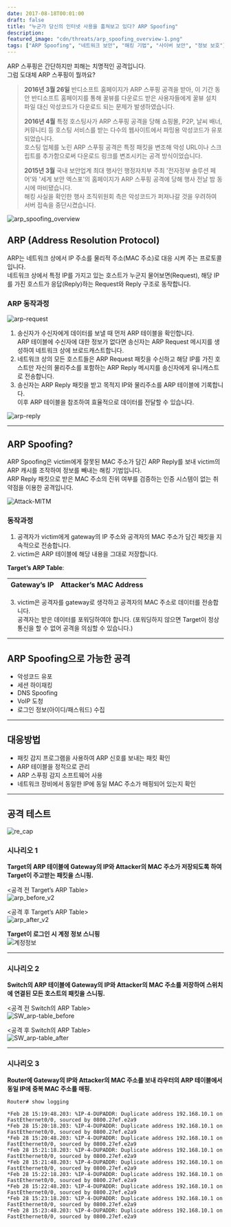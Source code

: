 ```yaml
---
date: 2017-08-18T00:01:00
draft: false
title: "누군가 당신의 인터넷 사용을 훔쳐보고 있다? ARP Spoofing"
description: 
featured_image: "cdn/threats/arp_spoofing_overview-1.png"
tags: ["ARP Spoofing", "네트워크 보안", "해킹 기법", "사이버 보안", "정보 보호"]
---
```


ARP 스푸핑은 간단하지만 피해는 치명적인 공격입니다.  
그럼 도대체 ARP 스푸핑이 뭘까요?

> **2016년 3월 26일** 반디소프트 홈페이지가 ARP 스푸핑 공격을 받아, 이 기간 동안 반디소프트 홈페이지를 통해 꿀뷰를 다운로드 받은 사용자들에게 꿀뷰 설치 파일 대신 악성코드가 다운로드 되는 문제가 발생하였습니다.
>
> **2016년 4월** 특정 호스팅사가 ARP 스푸핑 공격을 당해 쇼핑몰, P2P, 날씨 배너, 커뮤니티 등 호스팅 서비스를 받는 다수의 웹사이트에서 파밍용 악성코드가 유포되었습니다.  
> 호스팅 업체를 노린 ARP 스푸핑 공격은 특정 패킷을 변조해 악성 URL이나 스크립트를 추가함으로써 다운로드 링크를 변조시키는 공격 방식이었습니다.
>
> **2015년 3월** 국내 보안업계 최대 행사인 행정자치부 주최 '전자정부 솔루션 페어'와 '세계 보안 엑스포'의 홈페이지가 ARP 스푸핑 공격에 당해 행사 전날 밤 동시에 마비됐습니다.  
> 해킹 사실을 확인한 행사 조직위원회 측은 악성코드가 퍼져나갈 것을 우려하여 서버 접속을 중단시켰습니다.

<!--more-->
![arp_spoofing_overview](https://blog.plura.io/cdn/threats/arp_spoofing_overview-1.png)

## ARP (Address Resolution Protocol)

ARP는 네트워크 상에서 IP 주소를 물리적 주소(MAC 주소)로 대응 시켜 주는 프로토콜입니다.  
네트워크 상에서 특정 IP를 가지고 있는 호스트가 누군지 물어보면(Request), 해당 IP를 가진 호스트가 응답(Reply)하는 Request와 Reply 구조로 동작합니다.

### ARP 동작과정
![arp-request](https://github.com/user-attachments/assets/0e4b777d-2fa3-484d-b969-47d758796f2e)

1. 송신자가 수신자에게 데이터를 보낼 때 먼저 ARP 테이블을 확인합니다.  
   ARP 테이블에 수신자에 대한 정보가 없다면 송신자는 ARP Request 메시지를 생성하여 네트워크 상에 브로드캐스트합니다.
2. 네트워크 상의 모든 호스트들은 ARP Request 패킷을 수신하고 해당 IP를 가진 호스트만 자신의 물리주소를 포함하는 ARP Reply 메시지를 송신자에게 유니캐스트로 전송합니다.
3. 송신자는 ARP Reply 패킷을 받고 목적지 IP와 물리주소를 ARP 테이블에 기록합니다.  
   이후 ARP 테이블을 참조하여 효율적으로 데이터를 전달할 수 있습니다.

![arp-reply](https://github.com/user-attachments/assets/e54c6989-c84d-4710-9fba-e69f35c2d120)

---

## ARP Spoofing?

ARP Spoofing은 victim에게 잘못된 MAC 주소가 담긴 ARP Reply를 보내 victim의 ARP 캐시를 조작하여 정보를 빼내는 해킹 기법입니다.  
ARP Reply 패킷으로 받은 MAC 주소의 진위 여부를 검증하는 인증 시스템이 없는 취약점을 이용한 공격입니다.

![Attack-MITM](https://github.com/user-attachments/assets/de2a1bdd-8a96-48ef-99ba-0c63b22336f1)

### 동작과정

1. 공격자가 victim에게 gateway의 IP 주소와 공격자의 MAC 주소가 담긴 패킷을 지속적으로 전송합니다.
2. victim은 ARP 테이블에 해당 내용을 그대로 저장합니다.

**Target’s ARP Table**:

| Gateway’s IP      | Attacker’s MAC Address |
|--------------------|-------------------------|

3. victim은 공격자를 gateway로 생각하고 공격자의 MAC 주소로 데이터를 전송합니다.  
   공격자는 받은 데이터를 포워딩하여야 합니다. (포워딩하지 않으면 Target이 정상 통신을 할 수 없어 공격을 의심할 수 있습니다.)

---

## ARP Spoofing으로 가능한 공격

- 악성코드 유포
- 세션 하이재킹
- DNS Spoofing
- VoIP 도청
- 로그인 정보(아이디/패스워드) 수집

---

## 대응방법

- 패킷 감지 프로그램을 사용하여 ARP 신호를 보내는 패킷 확인
- ARP 테이블을 정적으로 관리
- ARP 스푸핑 감지 소프트웨어 사용
- 네트워크 장비에서 동일한 IP에 동일 MAC 주소가 매핑되어 있는지 확인

---

## 공격 테스트

![re_cap](https://github.com/user-attachments/assets/6ca7e9de-b559-462e-9696-721857259700)

### 시나리오 1

**Target의 ARP 테이블에 Gateway의 IP와 Attacker의 MAC 주소가 저장되도록 하여 Target이 주고받는 패킷을 스니핑.**

<공격 전 Target’s ARP Table>  
![arp_before_v2](https://github.com/user-attachments/assets/3996d878-82c9-4fbd-a855-8b61d12af1f3)

<공격 후 Target’s ARP Table>  
![arp_after_v2](https://github.com/user-attachments/assets/2f0075be-e96b-4333-a43b-0c0fc65a4a9e)

**Target이 로그인 시 계정 정보 스니핑**  
![계정정보](https://github.com/user-attachments/assets/e06da358-76a7-4467-bb84-df28884082f3)

---

### 시나리오 2

**Switch의 ARP 테이블에 Gateway의 IP와 Attacker의 MAC 주소를 저장하여 스위치에 연결된 모든 호스트의 패킷을 스니핑.**

<공격 전 Switch의 ARP Table>  
![SW_arp-table_before](https://github.com/user-attachments/assets/fe82acfd-6c65-4fd2-aeec-770671987b1a)

<공격 후 Switch의 ARP Table>  
![SW_arp-table_after](https://github.com/user-attachments/assets/23945841-c391-439a-9108-539bbb8d88d1)

---

### 시나리오 3

**Router에 Gateway의 IP와 Attacker의 MAC 주소를 보내 라우터의 ARP 테이블에서 동일 IP에 중복 MAC 주소를 매핑.**

```log
Router# show logging

*Feb 28 15:19:48.203: %IP-4-DUPADDR: Duplicate address 192.168.10.1 on FastEthernet0/0, sourced by 0800.27ef.e2a9
*Feb 28 15:20:18.203: %IP-4-DUPADDR: Duplicate address 192.168.10.1 on FastEthernet0/0, sourced by 0800.27ef.e2a9
*Feb 28 15:20:48.203: %IP-4-DUPADDR: Duplicate address 192.168.10.1 on FastEthernet0/0, sourced by 0800.27ef.e2a9
*Feb 28 15:21:18.203: %IP-4-DUPADDR: Duplicate address 192.168.10.1 on FastEthernet0/0, sourced by 0800.27ef.e2a9
*Feb 28 15:21:48.203: %IP-4-DUPADDR: Duplicate address 192.168.10.1 on FastEthernet0/0, sourced by 0800.27ef.e2a9
*Feb 28 15:22:18.203: %IP-4-DUPADDR: Duplicate address 192.168.10.1 on FastEthernet0/0, sourced by 0800.27ef.e2a9
*Feb 28 15:22:48.203: %IP-4-DUPADDR: Duplicate address 192.168.10.1 on FastEthernet0/0, sourced by 0800.27ef.e2a9
*Feb 28 15:23:18.203: %IP-4-DUPADDR: Duplicate address 192.168.10.1 on FastEthernet0/0, sourced by 0800.27ef.e2a9
*Feb 28 15:23:48.203: %IP-4-DUPADDR: Duplicate address 192.168.10.1 on FastEthernet0/0, sourced by 0800.27ef.e2a9
```

